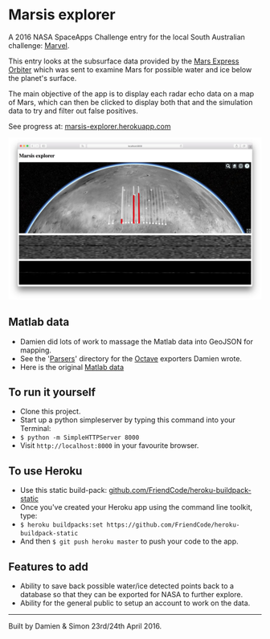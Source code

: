 Marsis explorer
===============

A 2016 NASA SpaceApps Challenge entry for the local South Australian challenge: [Marvel](https://github.com/SpaceAppsAdl/SouthAustraliaChallenge2016#mars-australian-remote-virtual-experiment-laboratory).

This entry looks at the subsurface data provided by the [Mars Express Orbiter](https://en.wikipedia.org/wiki/Mars_Express) which was sent to examine Mars for possible water and ice below the planet's surface.

The main objective of the app is to display each radar echo data on a map of Mars, which can then be clicked to display both that and the simulation data to try and filter out false positives.

See progress at:
[marsis-explorer.herokuapp.com](http://marsis-explorer.herokuapp.com)

![Our test app](marsis-screenshot.jpg)

## Matlab data

* Damien did lots of work to massage the Matlab data into GeoJSON for mapping.
* See the '[Parsers](https://github.com/33d/marsis-explorer/tree/master/parsers)' directory for the [Octave](https://www.gnu.org/software/octave/) exporters Damien wrote.
* Here is the original [Matlab data](https://github.com/SpaceAppsAdl/SouthAustraliaChallenge2016/tree/master/MatlabCode)

## To run it yourself

* Clone this project.
* Start up a python simpleserver by typing this command into your Terminal:
* ```$ python -m SimpleHTTPServer 8000```
* Visit ```http://localhost:8000``` in your favourite browser.

## To use Heroku

* Use this static build-pack: [github.com/FriendCode/heroku-buildpack-static](https://github.com/FriendCode/heroku-buildpack-static)
* Once you've created your Heroku app using the command line toolkit, type:
* ```$ heroku buildpacks:set https://github.com/FriendCode/heroku-buildpack-static```
* And then ```$ git push heroku master``` to push your code to the app.

## Features to add

* Ability to save back possible water/ice detected points back to a database so that they can be exported for NASA to further explore.
* Ability for the general public to setup an account to work on the data.

----

Built by Damien & Simon 23rd/24th April 2016.